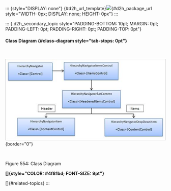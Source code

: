 ::: {style="DISPLAY: none"}
[](ms-xhelp:///?Id=d2h_url_template){#d2h_url_template}![](!package_url!){#d2h_package_url style="WIDTH: 0px; DISPLAY: none; HEIGHT: 0px"}
:::

::: {.d2h_secondary_topic style="PADDING-BOTTOM: 10pt; MARGIN: 0pt; PADDING-LEFT: 0pt; PADDING-RIGHT: 0pt; PADDING-TOP: 0pt"}
#### Class Diagram {#class-diagram style="tab-stops: 0pt"}

 

![](ImagesExt/image30_511.jpg){border="0"}

 

Figure 554: Class Diagram

**[]{style="COLOR: #4f81bd; FONT-SIZE: 9pt"}** 

[]{#related-topics}
:::
